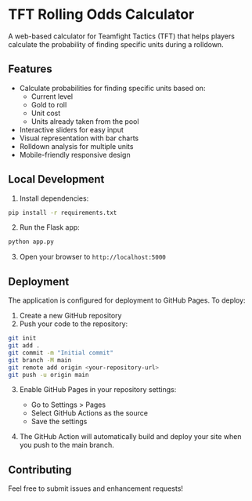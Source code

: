 # TFT Rolling Odds Calculator

A web-based calculator for Teamfight Tactics (TFT) that helps players calculate the probability of finding specific units during a rolldown.

<!-- Republish timestamp: 2024-03-19 16:00 -->

## Features

- Calculate probabilities for finding specific units based on:
  - Current level
  - Gold to roll
  - Unit cost
  - Units already taken from the pool
- Interactive sliders for easy input
- Visual representation with bar charts
- Rolldown analysis for multiple units
- Mobile-friendly responsive design

## Local Development

1. Install dependencies:
```bash
pip install -r requirements.txt
```

2. Run the Flask app:
```bash
python app.py
```

3. Open your browser to `http://localhost:5000`

## Deployment

The application is configured for deployment to GitHub Pages. To deploy:

1. Create a new GitHub repository
2. Push your code to the repository:
```bash
git init
git add .
git commit -m "Initial commit"
git branch -M main
git remote add origin <your-repository-url>
git push -u origin main
```

3. Enable GitHub Pages in your repository settings:
   - Go to Settings > Pages
   - Select GitHub Actions as the source
   - Save the settings

4. The GitHub Action will automatically build and deploy your site when you push to the main branch.

## Contributing

Feel free to submit issues and enhancement requests! 